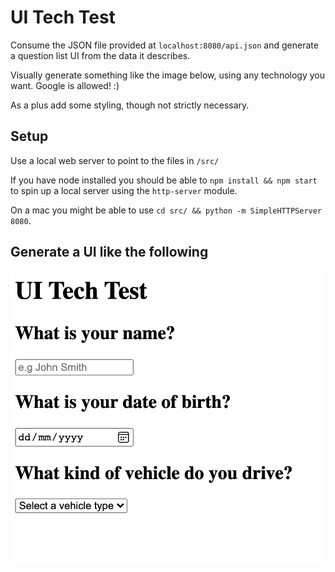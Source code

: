 # UI Tech Test

Consume the JSON file provided at `localhost:8080/api.json` and generate a question list UI from the data it describes.

Visually generate something like the image below, using any technology you want. Google is allowed! :)

As a plus add some styling, though not strictly necessary.

## Setup
Use a local web server to point to the files in `/src/`

If you have node installed you should be able to `npm install && npm start` to spin up a local server using the `http-server` module.

On a mac you might be able to use `cd src/ && python -m SimpleHTTPServer 8080`.

## Generate a UI like the following

![](https://github.com/mrjasongorman/ui-tech-test/raw/main/ui.png)
